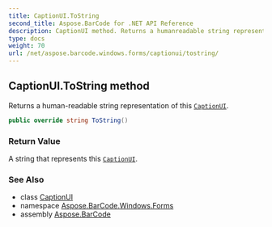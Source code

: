```yaml
---
title: CaptionUI.ToString
second_title: Aspose.BarCode for .NET API Reference
description: CaptionUI method. Returns a humanreadable string representation of this CaptionUI
type: docs
weight: 70
url: /net/aspose.barcode.windows.forms/captionui/tostring/
---
```

## CaptionUI.ToString method

Returns a human-readable string representation of this [`CaptionUI`](../).

```csharp
public override string ToString()
```

### Return Value

A string that represents this [`CaptionUI`](../).

### See Also

* class [CaptionUI](../)
* namespace [Aspose.BarCode.Windows.Forms](../../captionui/)
* assembly [Aspose.BarCode](../../../)


